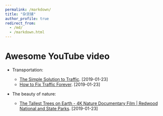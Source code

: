 ```yaml
---
permalink: /markdown/
title: "杂货铺"
author_profile: true
redirect_from:
  - /md/
  - /markdown.html
---
```


Awesome YouTube video
=======
- Transportation:
  - [The Simple Solution to Traffic](https://www.youtube.com/watch?v=iHzzSao6ypE&t=5s). [2019-01-23]
  - [How to Fix Traffic Forever](https://www.youtube.com/watch?v=N4PW66_g6XA). [2019-01-23]

- The beauty of nature:
  - [The Tallest Trees on Earth - 4K Nature Documentary Film | Redwood National and State Parks](https://www.youtube.com/watch?v=FWi2bn40ma4&vl=en). [2019-01-23]
